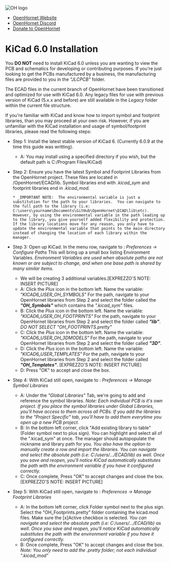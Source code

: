 ![OH logo](https://github.com/jrsteensen/OpenHornet/blob/master/images/Logo/open_hornet_horizontal_final.png)
* [OpenHornet Website](https://www.openhornet.com)
* [OpenHornet Discord](https://discord.gg/G5PA5ju)
* [Donate to OpenHornet](https://www.openhornet.com/campaigns/donate/)


# **KiCad 6.0 Installation**

You **DO NOT** need to install KiCad 6.0 unless you are wanting to view the PCB and schematics for developing or contributing purposes.
If you're just looking to get the PCBs manufactured by a business, the manufacturing files are provided to you in the *"JLCPCB"* folder.

The ECAD files in the current branch of OpenHornet have been transitioned and optimized for use with KiCad 6.0.  Any legacy files for use with previous version of KiCad (5.x.x and before) are still available in the *Legacy* folder within the current file structure.

If you're familiar with KiCad and know how to import symbol and footprint libraries, than you may proceed at your own risk.  However, if you are unfamiliar with the KiCad installation and usage of symbol/footprint libraries, please read the following steps:

*   Step 1:  Install the latest stable version of KiCad 6.  (Currently 6.0.9 at the time this guide was writting). 
     * A:  You may install using a specified directory if you wish, but the default path is C:/Program Files/KiCad)
*   Step 2:  Ensure you have the latest Symbol and Footprint Libraries from the OpenHornet project.  These files are located in /OpenHornet/ECAD/lib.  Symbol libraries end with _.kicad_sym_ and footprint libraries end in _.kicad_mod._

		* _IMPORTANT NOTE:  The environmental variable is just a substitution for the path to your libraries.  You can navigate to the full path to the library (i.e: C:\users\yourname\Documents\GitHub\OpenHornet\ECAD\lib\etc). However, by using the environmental variable in the path leading up to the library, you give yourself added flexibility and protection.  If the library locations move for any reason, you only have to update the environmental variable that points to the main directory instead of changing the location of each library within the manager.
*   Step 3:  Open up KiCad.  In the menu row, navigate to : *Preferences -> Configure Paths*  This will bring up a small box listing Environment Variables.  _Environment Variables are used when absolute paths are not known or are subject to change, and when one base path is shared by many similar items._
	* We will be creating 3 additional variables.[EXPREZZO'S NOTE:  INSERT PICTURE]
	* A:  Click the *Plus* icon in the bottom left.  Name the variable:  *"KICAD6_USER_OH_SYMBOLS"*  For the path, navigate to your OpenHornet libraries from Step 2 and select the folder called the ***"OH_Symbols"*** which contains the _".kicad_sym"_ files.
	* B:  Click the *Plus* icon in the bottom left.  Name the variable:  *"KICAD6_USER_OH_FOOTPRINTS"*  For the path, navigate to your OpenHornet libraries from Step 2 and select the folder called ***"lib"***. _DO NOT SELECT "OH_FOOTPRINTS.pretty"_
	* C:  Click the *Plus* icon in the bottom left.  Name the variable:  *"KICAD6_USER_OH_3DMODELS"*  For the path, navigate to your OpenHornet libraries from Step 2 and select the folder called ***"3D"***.
	* D:  Click the *Plus* icon in the bottom left.  Name the variable:  *"KICAD6_USER_TEMPLATES"*  For the path, navigate to your OpenHornet libraries from Step 2 and select the folder called ***"OH_Templates"***.
	[EXPREZZO'S NOTE:  INSERT PICTURE]
	* D:  Press "OK" to accept and close the box.
*   Step 4:  With KiCad still open, navigate to : *Preferences -> Manage Symbol Libraries* 
	* A:  Under the *"Global Libraries"* Tab, we're going to add and reference the symbol libraries.  _Note:  Each individual PCB is it's own project.  If you place the symbol libraries under Global Libraries, you'll have access to them across all PCBs.  If you add the libraries to the "Project Specific" tab, you'll have to add them everytime you open up a new PCB project._
	* B:  In the bottom left corner, click "Add existing library to table" (Folder symbol next to plus sign).  You can highlight and select all of the ".kicad_sym" at once.  The manager should autopopulate the nickname and library path for you.  _You also have the option to manually create a row and import the libraries.  You can navigate and select the absolute path (i.e: C:/users/.../ECAD/lib) as well.  Once you save and reopen, you'll notice KiCad automatically substitutes the path with the environment variable if you have it configured correctly._
	* C:  Once complete, Press "OK" to accept changes and close the box. [EXPREZZO'S NOTE: INSERT PICTURE]
*   Step 5:  With KiCad still open, navigate to : *Preferences -> Manage Footprint Libraries* 
	* A:  In the bottom left corner, click Folder symbol next to the plus sign.  Select the "OH_Footprints.pretty" folder containing the kicad.mod files.  Make sure the [x]Active checkbox is selected.   _You can navigate and select the absolute path (i.e: C:/users/.../ECAD/lib) as well.  Once you save and reopen, you'll notice KiCad automatically substitutes the path with the environment variable if you have it configured correctly._
	* B:  Once complete, Press "OK" to accept changes and close the box.  _Note:  You only need to add the .pretty folder; not each individual ".kicad_mod"_

